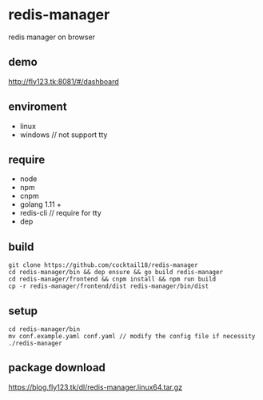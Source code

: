 # redis-manager
redis manager on browser

## demo
http://fly123.tk:8081/#/dashboard

## enviroment
- linux
- windows // not support tty

## require
- node 
- npm
- cnpm
- golang 1.11 +
- redis-cli // require for tty
- dep

## build
```
git clone https://github.com/cocktail18/redis-manager
cd redis-manager/bin && dep ensure && go build redis-manager
cd redis-manager/frontend && cnpm install && npm run build
cp -r redis-manager/frontend/dist redis-manager/bin/dist
```

## setup
```
cd redis-manager/bin
mv conf.example.yaml conf.yaml // modify the config file if necessity 
./redis-manager
```

## package download
https://blog.fly123.tk/dl/redis-manager.linux64.tar.gz

